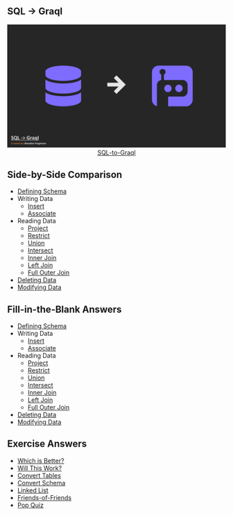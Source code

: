 ## SQL -> Graql
<p align="center">
    <a href="SQL-to-Graql.pdf"><img src="training/intro_slide.jpg" title="SQL -> Graql"></a>
    <a href="SQL-to-Graql.pdf">SQL-to-Graql</a>
</p>

## Side-by-Side Comparison
- [Defining Schema](side-by-side/defining-schema.md)
- Writing Data
    - [Insert](side-by-side/insert-data.md)
    - [Associate](side-by-side/associate-data.md)
- Reading Data
    - [Project](side-by-side/project.md)
    - [Restrict](side-by-side/restrict.md)
    - [Union](side-by-side/union.md)
    - [Intersect](side-by-side/intersect.md)
    - [Inner Join](side-by-side/inner-join.md)
    - [Left Join](side-by-side/left-join.md)
    - [Full Outer Join](side-by-side/full-outer-join.md)
- [Deleting Data](side-by-side/deleting-data.md)
- [Modifying Data](side-by-side/modifying-data.md)

## Fill-in-the-Blank Answers
- [Defining Schema](answers/fill-in-the-blank/defining-schema.gql)
- Writing Data
    - [Insert](answers/fill-in-the-blank/insert-data.gql)
    - [Associate](answers/fill-in-the-blank/associate-data.gql)
- Reading Data
    - [Project](answers/fill-in-the-blank/project.gql)
    - [Restrict](answers/fill-in-the-blank/restrict.gql)
    - [Union](answers/fill-in-the-blank/union.gql)
    - [Intersect](answers/fill-in-the-blank/intersect.gql)
    - [Inner Join](answers/fill-in-the-blank/inner-join.gql)
    - [Left Join](answers/fill-in-the-blank/left-join.gql)
    - [Full Outer Join](answers/fill-in-the-blank/full-outer-join.gql)
- [Deleting Data](answers/fill-in-the-blank/deleting-data.gql)
- [Modifying Data](answers/fill-in-the-blank/modifying-data.gql)

## Exercise Answers
- [Which is Better?](answers/exercise/which-is-better.gql)
- [Will This Work?](answers/exercise/will-this-work.gql)
- [Convert Tables](answers/exercise/convert-tables.gql)
- [Convert Schema](answers/exercise/convert-schema.gql)
- [Linked List](answers/exercise/linked-list.gql)
- [Friends-of-Friends](answers/exercise/friends-of-friends.gql)
- [Pop Quiz](answers/pop-quiz.md)
